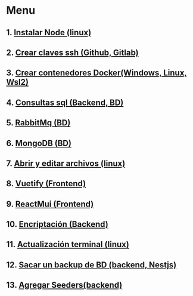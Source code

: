 # Menu
## 1. [Instalar Node (linux)](/1-node.md)
## 2. [Crear claves ssh (Github, Gitlab)](/2-clavesSshLinuxWindowsWsl2.md)
## 3. [Crear contenedores Docker(Windows, Linux, Wsl2)](/3-docker.md)
## 4. [Consultas sql (Backend, BD)](/4-consultaSqlBackend.md)
## 5. [RabbitMq (BD)](/5-rabbit.md)
## 6. [MongoDB (BD)](/6-mongodb.md)
## 7. [Abrir y editar archivos (linux)](/7-abrirYEditarArchivosSistema.md)
## 8. [Vuetify (Frontend)](/8-vuetify.md)
## 9. [ReactMui (Frontend)](/9-reactMui.md)
## 10. [Encriptación (Backend)](/10-encriptadoBackendNestJS.md)
## 11. [Actualización terminal (linux)](/11-actualizarSistema.md)
## 12. [Sacar un backup de BD (backend, Nestjs)](/12-backupBdBackend.md)
## 13. [Agregar Seeders(backend)](/13-seeders.md)